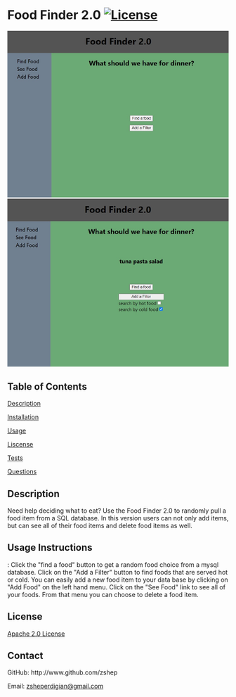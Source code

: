 # Food Finder 2.0 [![License](https://img.shields.io/badge/License-Apache_2.0-blue.svg)](https://opensource.org/licenses/Apache-2.0)
  
![Alt text](./screenshot1.jpg?raw=true "Screenshot of pick food")
![Alt text](./screenshot2.jpg?raw=true "Screenshot of add food")

 ## **Table of Contents**
  
 [Description](#id-1)
  
 [Installation](#id-2)
  
 [Usage](#id-3)
  
  
 [Liscense](#id-5)
  
 [Tests](#id-6)
  
 [Questions](#id-7) 
  
 <h2 id="id-1">Description</h2> 
 Need help deciding what to eat? Use the Food Finder 2.0 to randomly pull a food item from a SQL database. In this version users can not only add items, but can see all of their food items and delete food items as well.
  
  
 <h2 id="id-3">Usage 
 Instructions </h2>: Click the "find a food" button to get a random food choice from a mysql database. Click on the "Add a Filter" button to find foods that are served hot or cold. You can easily add a new food item to your data base by clicking on "Add Food" on the left hand menu. Click on the "See Food" link to see all of your foods. From that menu you can choose to delete a food item.
 
 
 <h2 id="id-5">License</h2> 
 <a href="((https://opensource.org/licenses/Apache-2.0))">Apache 2.0 License</a>
  

  
 <h2 id="id-7">Contact</h2> 
 GitHub: http://www.github.com/zshep 
  
 Email: zsheperdigian@gmail.com 
    
